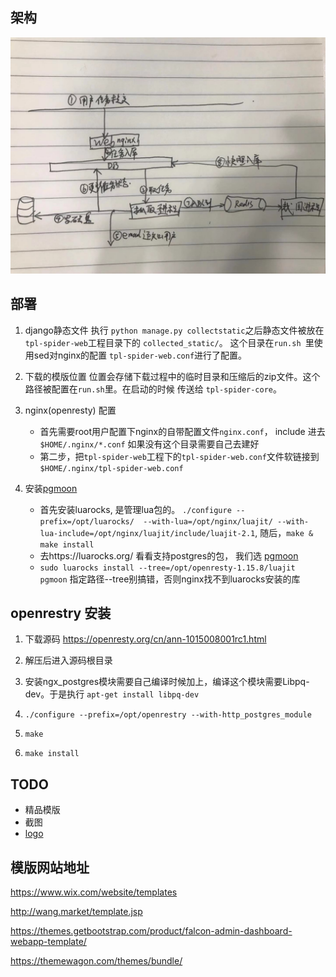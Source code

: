 
## 架构
![](docs/image/arch.jpg)

## 部署
1. django静态文件
  执行 `python manage.py collectstatic`之后静态文件被放在 `tpl-spider-web`工程目录下的
   `collected_static/`。
  这个目录在`run.sh `里使用sed对nginx的配置 `tpl-spider-web.conf`进行了配置。
2. 下载的模版位置
  位置会存储下载过程中的临时目录和压缩后的zip文件。这个路径被配置在`run.sh`里。在启动的时候
  传送给 `tpl-spider-core`。

3. nginx(openresty) 配置
    - 首先需要root用户配置下nginx的自带配置文件`nginx.conf`， include 进去`$HOME/.nginx/*.conf`
      如果没有这个目录需要自己去建好
    - 第二步，把`tpl-spider-web`工程下的`tpl-spider-web.conf`文件软链接到`$HOME/.nginx/tpl-spider-web.conf`

4. 安装[pgmoon](http://leafo.net/guides/using-postgres-with-openresty.html)
    - 首先安装luarocks, 是管理lua包的。 `./configure --prefix=/opt/luarocks/  --with-lua=/opt/nginx/luajit/ --with-lua-include=/opt/nginx/luajit/include/luajit-2.1`, 随后，`make & make install`
    - 去https://luarocks.org/ 看看支持postgres的包， 我们选 [pgmoon](http://leafo.net/guides/using-postgres-with-openresty.html)
    - `sudo luarocks install --tree=/opt/openresty-1.15.8/luajit   pgmoon` 指定路径--tree别搞错，否则nginx找不到luarocks安装的库
    


## openrestry 安装

1. 下载源码   https://openresty.org/cn/ann-1015008001rc1.html 

2. 解压后进入源码根目录

3. 安装ngx_postgres模块需要自己编译时候加上，编译这个模块需要Libpq-dev。于是执行 `apt-get install libpq-dev` 

4.  `./configure --prefix=/opt/openrestry --with-http_postgres_module`  

5. `make`

6. `make install`


## TODO
- 精品模版
- 截图
- [logo](https://image.baidu.com/search/index?tn=baiduimage&ipn=r&ct=201326592&cl=2&lm=-1&st=-1&fm=result&fr=&sf=1&fmq=1543832155706_R&pv=&ic=0&nc=1&z=0&hd=0&latest=0&copyright=0&se=1&showtab=0&fb=0&width=&height=&face=0&istype=2&ie=utf-8&word=%E6%B0%B4%E9%BB%BE+%E9%AB%98%E6%B8%85
)

## 模版网站地址

https://www.wix.com/website/templates

http://wang.market/template.jsp

https://themes.getbootstrap.com/product/falcon-admin-dashboard-webapp-template/

https://themewagon.com/themes/bundle/
